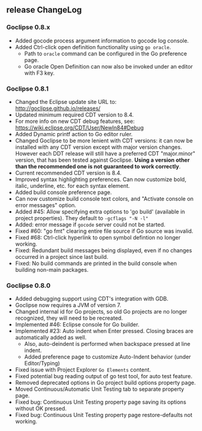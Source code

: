 ## release ChangeLog

### Goclipse 0.8.x
 * Added gocode process argument information to gocode log console.
 * Added Ctrl-click open definition functionality using `go oracle`.
   * Path to `oracle` command can be configured in the Go preference page.
   * Go oracle Open Definition can now also be invoked under an editor with F3 key.

### Goclipse 0.8.1
 * Changed the Eclipse update site URL to: http://goclipse.github.io/releases/
 * Updated minimum required CDT version to 8.4. 
  * For more info on new CDT debug features, see: https://wiki.eclipse.org/CDT/User/NewIn84#Debug 
  * Added Dynamic printf action to Go editor ruler.
 * Changed Goclipse to be more lenient with CDT versions: it can now be installed with any CDT version except with major version changes. However each DDT release will still have a preferred CDT "major.minor" version, that has been tested against Goclipse. **Using a version other than the recommended one is not guaranteed to work correctly**.
  * Current recommended CDT version is 8.4.
 * Improved syntax highlighting preferences. Can now customize bold, italic, underline, etc. for each syntax element.
 * Added build console preference page. 
  * Can now customize build console text colors, and "Activate console on error messages" option.
 * Added #45: Allow specifying extra options to 'go build' (available in project properties). They default to `-gcflags "-N -l"`
 * Added: error message if `gocode` server could not be started.
 * Fixed #60: "go fmt" clearing entire file source if Go source was invalid.
 * Fixed #68: Ctrl-click hyperlink to open symbol defintion no longer working.
 * Fixed: Redundant build messages being displayed, even if no changes occurred in a project since last build.
 * Fixed: No build commands are printed in the build console when building non-main packages.
 

### Goclipse 0.8.0
 * Added debugging support using CDT's integration with GDB.
 * Goclipse now requires a JVM of version 7. 
 * Changed internal id for Go projects, so old Go projects are no longer recognized, they will need to be recreated.
 * Implemented #46: Eclipse console for Go builder.
 * Implemented #23: Auto indent when Enter pressed. Closing braces are automatically added as well.
   * Also, auto-deindent is performed when backspace pressed at line indent.
   * Added preference page to customize Auto-Indent behavior (under Editor/Typing)
 * Fixed issue with Project Explorer `Go Elements` content.
 * Fixed potential bug reading output of go test tool, for auto test feature.
 * Removed deprecated options in Go project build options property page.
 * Moved Continuous/Automatic Unit Testing tab to separate property page.
  * Fixed bug: Continuous Unit Testing property page saving its options without OK pressed.
  * Fixed bug: Continuous Unit Testing property page restore-defaults not working.
